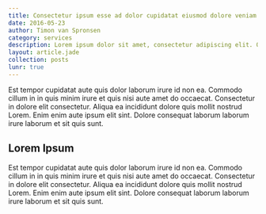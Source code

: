 ```yaml
---
title: Consectetur ipsum esse ad dolor cupidatat eiusmod dolore veniam ad ea dolore.
date: 2016-05-23
author: Timon van Spronsen
category: services
description: Lorem ipsum dolor sit amet, consectetur adipiscing elit. Quisque hendrerit metus ut nulla ornare, non mattis neque laoreet. Vestibulum vel pharetra mauris, in bibendum dolor.
layout: article.jade
collection: posts
lunr: true
---
```


Est tempor cupidatat aute quis dolor laborum irure id non ea. Commodo cillum in in quis minim irure et quis nisi aute amet do occaecat. Consectetur in dolore elit consectetur. Aliqua ea incididunt dolore quis mollit nostrud Lorem. Enim enim aute ipsum elit sint. Dolore consequat laborum laborum irure laborum et sit quis sunt.

## Lorem Ipsum

Est tempor cupidatat aute quis dolor laborum irure id non ea. Commodo cillum in in quis minim irure et quis nisi aute amet do occaecat. Consectetur in dolore elit consectetur. Aliqua ea incididunt dolore quis mollit nostrud Lorem. Enim enim aute ipsum elit sint. Dolore consequat laborum laborum irure laborum et sit quis sunt.
